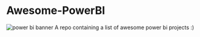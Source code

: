 # Awesome-PowerBI
![power bi banner](https://www.crestwood.com/wp-content/uploads/2017/12/power-bi-banner.jpg)
A repo containing a list of awesome power bi projects :)
